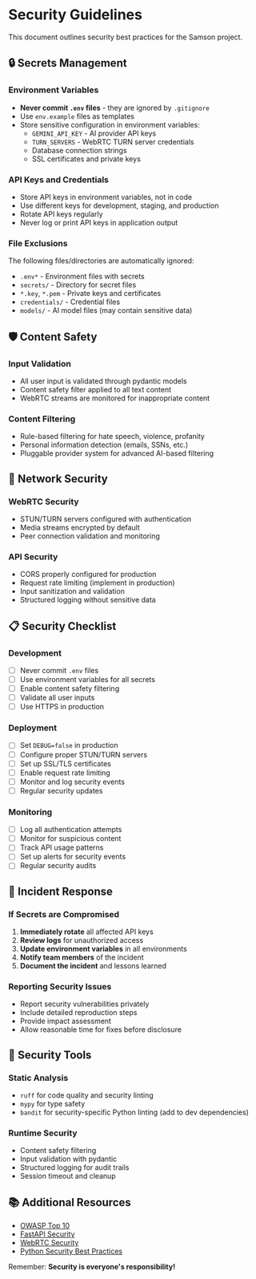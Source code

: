# Security Guidelines

This document outlines security best practices for the Samson project.

## 🔒 Secrets Management

### Environment Variables
- **Never commit `.env` files** - they are ignored by `.gitignore`
- Use `env.example` files as templates
- Store sensitive configuration in environment variables:
  - `GEMINI_API_KEY` - AI provider API keys
  - `TURN_SERVERS` - WebRTC TURN server credentials
  - Database connection strings
  - SSL certificates and private keys

### API Keys and Credentials
- Store API keys in environment variables, not in code
- Use different keys for development, staging, and production
- Rotate API keys regularly
- Never log or print API keys in application output

### File Exclusions
The following files/directories are automatically ignored:
- `.env*` - Environment files with secrets
- `secrets/` - Directory for secret files
- `*.key`, `*.pem` - Private keys and certificates
- `credentials/` - Credential files
- `models/` - AI model files (may contain sensitive data)

## 🛡️ Content Safety

### Input Validation
- All user input is validated through pydantic models
- Content safety filter applied to all text content
- WebRTC streams are monitored for inappropriate content

### Content Filtering
- Rule-based filtering for hate speech, violence, profanity
- Personal information detection (emails, SSNs, etc.)
- Pluggable provider system for advanced AI-based filtering

## 🔐 Network Security

### WebRTC Security
- STUN/TURN servers configured with authentication
- Media streams encrypted by default
- Peer connection validation and monitoring

### API Security
- CORS properly configured for production
- Request rate limiting (implement in production)
- Input sanitization and validation
- Structured logging without sensitive data

## 📋 Security Checklist

### Development
- [ ] Never commit `.env` files
- [ ] Use environment variables for all secrets
- [ ] Enable content safety filtering
- [ ] Validate all user inputs
- [ ] Use HTTPS in production

### Deployment
- [ ] Set `DEBUG=false` in production
- [ ] Configure proper STUN/TURN servers
- [ ] Set up SSL/TLS certificates
- [ ] Enable request rate limiting
- [ ] Monitor and log security events
- [ ] Regular security updates

### Monitoring
- [ ] Log all authentication attempts
- [ ] Monitor for suspicious content
- [ ] Track API usage patterns
- [ ] Set up alerts for security events
- [ ] Regular security audits

## 🚨 Incident Response

### If Secrets are Compromised
1. **Immediately rotate** all affected API keys
2. **Review logs** for unauthorized access
3. **Update environment variables** in all environments
4. **Notify team members** of the incident
5. **Document the incident** and lessons learned

### Reporting Security Issues
- Report security vulnerabilities privately
- Include detailed reproduction steps
- Provide impact assessment
- Allow reasonable time for fixes before disclosure

## 🔧 Security Tools

### Static Analysis
- `ruff` for code quality and security linting
- `mypy` for type safety
- `bandit` for security-specific Python linting (add to dev dependencies)

### Runtime Security
- Content safety filtering
- Input validation with pydantic
- Structured logging for audit trails
- Session timeout and cleanup

## 📚 Additional Resources

- [OWASP Top 10](https://owasp.org/www-project-top-ten/)
- [FastAPI Security](https://fastapi.tiangolo.com/tutorial/security/)
- [WebRTC Security](https://webrtcsecurity.github.io/)
- [Python Security Best Practices](https://python.org/dev/security/)

Remember: **Security is everyone's responsibility!**
